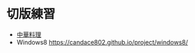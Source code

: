 # 切版練習
- <a href="https://candace802.github.io/project/kungfu/">中華料理</a>
- Windows8   https://candace802.github.io/project/windows8/
